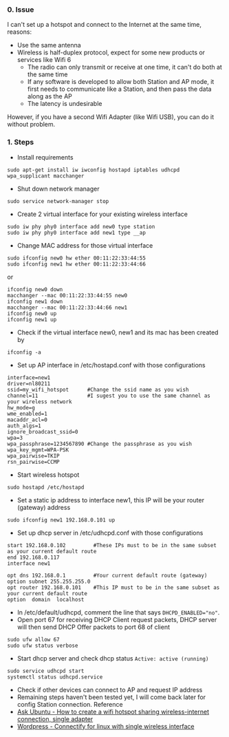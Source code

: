 ### 0. Issue
I can't set up a hotspot and connect to the Internet at the same time, reasons:
- Use the same antenna
- Wireless is half-duplex protocol, expect for some new products or services like Wifi 6
  - The radio can only transmit or receive at one time, it can't do both at the same time
  - If any software is developed to allow both Station and AP mode, it first needs to communicate like a Station, and then pass the data along as the AP
  - The latency is undesirable
  
However, if you have a second Wifi Adapter (like Wifi USB), you can do it without problem.

### 1. Steps
- Install requirements
```
sudo apt-get install iw iwconfig hostapd iptables udhcpd wpa_supplicant macchanger
```
- Shut down network manager
```
sudo service network-manager stop
```
- Create 2 virtual interface for your existing wireless interface
```
sudo iw phy phy0 interface add new0 type station
sudo iw phy phy0 interface add new1 type __ap
```
- Change MAC address for those virtual interface
```
sudo ifconfig new0 hw ether 00:11:22:33:44:55
sudo ifconfig new1 hw ether 00:11:22:33:44:66

```
or
```
ifconfig new0 down
macchanger --mac 00:11:22:33:44:55 new0
ifconfig new1 down
macchanger --mac 00:11:22:33:44:66 new1
ifconfig new0 up
ifconfig new1 up
```
- Check if the virtual interface new0, new1 and its mac has been created by
```
ifconfig -a
```
- Set up AP interface in /etc/hostapd.conf with those configurations
```
interface=new1
driver=nl80211
ssid=my_wifi_hotspot      #Change the ssid name as you wish
channel=11                #I sugest you to use the same channel as your wireless network
hw_mode=g
wme_enabled=1
macaddr_acl=0
auth_algs=1
ignore_broadcast_ssid=0
wpa=3
wpa_passphrase=1234567890 #Change the passphrase as you wish
wpa_key_mgmt=WPA-PSK
wpa_pairwise=TKIP
rsn_pairwise=CCMP
```
- Start wireless hotspot
```
sudo hostapd /etc/hostapd
```
- Set a static ip address to interface new1, this IP will be your router (gateway) address
```
sudo ifconfig new1 192.168.0.101 up
```
- Set up dhcp server in /etc/udhcpd.conf with those configurations
```
start 192.168.0.102         #These IPs must to be in the same subset as your current default route
end 192.168.0.117 
interface new1 

opt dns 192.168.0.1         #Your current default route (gateway)
option subnet 255.255.255.0
opt router 192.168.0.101    #This IP must to be in the same subset as your current default route
option  domain  localhost
```
- In /etc/default/udhcpd, comment the line that says ```DHCPD_ENABLED="no"```.
- Open port 67 for receiving DHCP Client request packets, DHCP server will then send DHCP Offer packets to port 68 of client
```
sudo ufw allow 67
sudo ufw status verbose
```
- Start dhcp server and check dhcp status ```Active: active (running)```
```
sudo service udhcpd start
systemctl status udhcpd.service
```
- Check if other devices can connect to AP and request IP address
- Remaining steps haven't been tested yet, I will come back later for config Station connection.
Reference
- [Ask Ubuntu - How to create a wifi hotspot sharing wireless-internet connection, single adapter](https://askubuntu.com/questions/318973/how-do-i-create-a-wifi-hotspot-sharing-wireless-internet-connection-single-adap)
- [Wordpress - Connectify for linux with single wireless interface](https://linuxalfi.wordpress.com/2011/11/08/connectify-for-linux-with-single-wireless-interface/)
